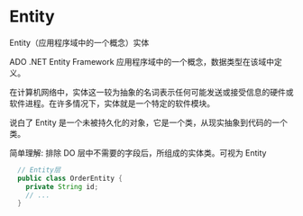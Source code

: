 # Entity

Entity（应用程序域中的一个概念）实体

ADO .NET Entity Framework 应用程序域中的一个概念，数据类型在该域中定义。

在计算机网络中，实体这一较为抽象的名词表示任何可能发送或接受信息的硬件或软件进程。在许多情况下，实体就是一个特定的软件模块。

说白了 Entity 是一个未被持久化的对象，它是一个类，从现实抽象到代码的一个类。

简单理解: 排除 DO 层中不需要的字段后，所组成的实体类。可视为 Entity

```java
  // Entity层
  public class OrderEntity {
    private String id;
    // ...
  }
```
